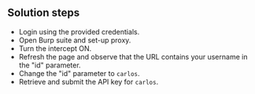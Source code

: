 ## Solution steps

- Login using the provided credentials.
- Open Burp suite and set-up proxy.
- Turn the intercept ON.
- Refresh the page and observe that the URL contains your username in the "id" parameter.
- Change the "id" parameter to `carlos`.
- Retrieve and submit the API key for `carlos`.
